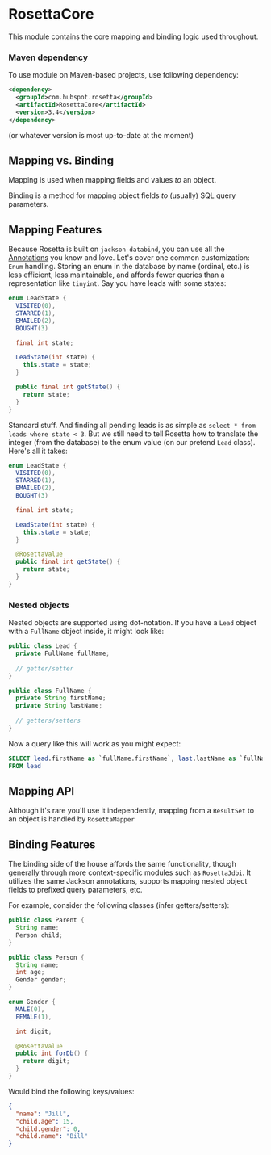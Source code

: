# RosettaCore

This module contains the core mapping and binding logic used throughout.

### Maven dependency

To use module on Maven-based projects, use following dependency:

```xml
<dependency>
  <groupId>com.hubspot.rosetta</groupId>
  <artifactId>RosettaCore</artifactId>
  <version>3.4</version>
</dependency>
```

(or whatever version is most up-to-date at the moment)

## Mapping vs. Binding

Mapping is used when mapping fields and values *to* an object.

Binding is a method for mapping object fields *to* (usually) SQL query parameters.


## Mapping Features

Because Rosetta is built on `jackson-databind`, you can use all the [Annotations](http://wiki.fasterxml.com/JacksonAnnotations) you know and love. Let's cover one common customization: `Enum` handling. Storing an enum in the database by name (ordinal, etc.) is less efficient, less maintainable, and affords fewer queries than a representation like `tinyint`. Say you have leads with some states:

```java
enum LeadState {
  VISITED(0),
  STARRED(1),
  EMAILED(2),
  BOUGHT(3)

  final int state;

  LeadState(int state) {
    this.state = state;
  }

  public final int getState() {
    return state;
  }
}
```

Standard stuff. And finding all pending leads is as simple as `select * from leads where state < 3`. But we still need to tell Rosetta how to translate the integer (from the database) to the enum value (on our pretend `Lead` class). Here's all it takes:

```java
enum LeadState {
  VISITED(0),
  STARRED(1),
  EMAILED(2),
  BOUGHT(3)

  final int state;

  LeadState(int state) {
    this.state = state;
  }

  @RosettaValue
  public final int getState() {
    return state;
  }
}
```

### Nested objects

Nested objects are supported using dot-notation. If you have a `Lead` object with a `FullName` object inside, it might look like:

```java
public class Lead {
  private FullName fullName;
  
  // getter/setter
}
```

```java
public class FullName {
  private String firstName;
  private String lastName;
  
  // getters/setters
}
```

Now a query like this will work as you might expect:

```sql
SELECT lead.firstName as `fullName.firstName`, last.lastName as `fullName.lastName`
FROM lead
```

## Mapping API

Although it's rare you'll use it independently, mapping from a `ResultSet` to an object is handled by `RosettaMapper`

## Binding Features

The binding side of the house affords the same functionality, though generally through more context-specific modules such as `RosettaJdbi`. It utilizes the same Jackson annotations, supports mapping nested object fields to prefixed query parameters, etc.

For example, consider the following classes (infer getters/setters):

```java
public class Parent {
  String name;
  Person child;
}

public class Person {
  String name;
  int age;
  Gender gender;
}

enum Gender {
  MALE(0),
  FEMALE(1),

  int digit;

  @RosettaValue
  public int forDb() {
    return digit;
  }
}
```

Would bind the following keys/values:

```json
{
  "name": "Jill",
  "child.age": 15,
  "child.gender": 0,
  "child.name": "Bill"
}
```
